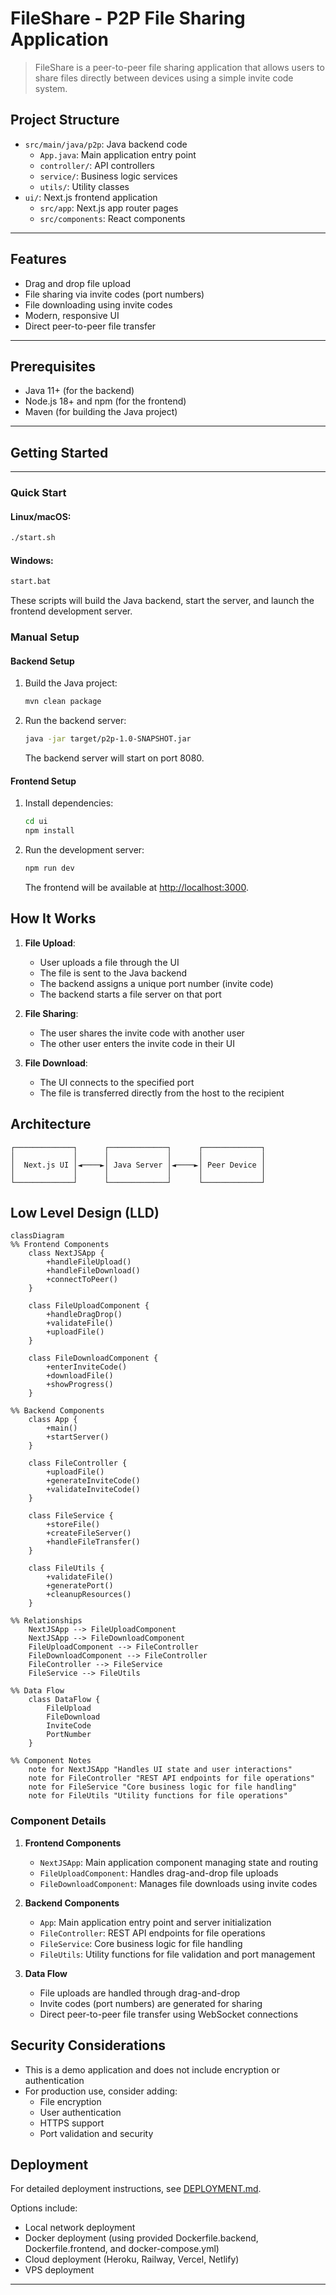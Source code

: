 # FileShare - P2P File Sharing Application

> FileShare is a peer-to-peer file sharing application that allows users to share files directly between devices using a simple invite code system.


## Project Structure

- `src/main/java/p2p`: Java backend code
    - `App.java`: Main application entry point
    - `controller/`: API controllers
    - `service/`: Business logic services
    - `utils/`: Utility classes
- `ui/`: Next.js frontend application
    - `src/app`: Next.js app router pages
    - `src/components`: React components
---

## Features

- Drag and drop file upload
- File sharing via invite codes (port numbers)
- File downloading using invite codes
- Modern, responsive UI
- Direct peer-to-peer file transfer

---

## Prerequisites

- Java 11+ (for the backend)
- Node.js 18+ and npm (for the frontend)
- Maven (for building the Java project)

---

## Getting Started

---

### Quick Start

#### Linux/macOS:
```bash
./start.sh
```

#### Windows:
```bash
start.bat
```

These scripts will build the Java backend, start the server, and launch the frontend development server.

### Manual Setup

#### Backend Setup

1. Build the Java project:
   ```bash
   mvn clean package
   ```

2. Run the backend server:
   ```bash
   java -jar target/p2p-1.0-SNAPSHOT.jar
   ```

   The backend server will start on port 8080.

#### Frontend Setup

1. Install dependencies:
   ```bash
   cd ui
   npm install
   ```

2. Run the development server:
   ```bash
   npm run dev
   ```

   The frontend will be available at [http://localhost:3000](http://localhost:3000).

## How It Works

1. **File Upload**:
    - User uploads a file through the UI
    - The file is sent to the Java backend
    - The backend assigns a unique port number (invite code)
    - The backend starts a file server on that port

2. **File Sharing**:
    - The user shares the invite code with another user
    - The other user enters the invite code in their UI

3. **File Download**:
    - The UI connects to the specified port
    - The file is transferred directly from the host to the recipient

## Architecture

```
┌─────────────┐      ┌─────────────┐      ┌─────────────┐
│             │      │             │      │             │
│  Next.js UI │◄────►│ Java Server │◄────►│ Peer Device │
│             │      │             │      │             │
└─────────────┘      └─────────────┘      └─────────────┘
```

## Low Level Design (LLD)

```mermaid
classDiagram
%% Frontend Components
    class NextJSApp {
        +handleFileUpload()
        +handleFileDownload()
        +connectToPeer()
    }

    class FileUploadComponent {
        +handleDragDrop()
        +validateFile()
        +uploadFile()
    }

    class FileDownloadComponent {
        +enterInviteCode()
        +downloadFile()
        +showProgress()
    }

%% Backend Components
    class App {
        +main()
        +startServer()
    }

    class FileController {
        +uploadFile()
        +generateInviteCode()
        +validateInviteCode()
    }

    class FileService {
        +storeFile()
        +createFileServer()
        +handleFileTransfer()
    }

    class FileUtils {
        +validateFile()
        +generatePort()
        +cleanupResources()
    }

%% Relationships
    NextJSApp --> FileUploadComponent
    NextJSApp --> FileDownloadComponent
    FileUploadComponent --> FileController
    FileDownloadComponent --> FileController
    FileController --> FileService
    FileService --> FileUtils

%% Data Flow
    class DataFlow {
        FileUpload
        FileDownload
        InviteCode
        PortNumber
    }

%% Component Notes
    note for NextJSApp "Handles UI state and user interactions"
    note for FileController "REST API endpoints for file operations"
    note for FileService "Core business logic for file handling"
    note for FileUtils "Utility functions for file operations"
```

### Component Details

1. **Frontend Components**
    - `NextJSApp`: Main application component managing state and routing
    - `FileUploadComponent`: Handles drag-and-drop file uploads
    - `FileDownloadComponent`: Manages file downloads using invite codes

2. **Backend Components**
    - `App`: Main application entry point and server initialization
    - `FileController`: REST API endpoints for file operations
    - `FileService`: Core business logic for file handling
    - `FileUtils`: Utility functions for file validation and port management

3. **Data Flow**
    - File uploads are handled through drag-and-drop
    - Invite codes (port numbers) are generated for sharing
    - Direct peer-to-peer file transfer using WebSocket connections

## Security Considerations

- This is a demo application and does not include encryption or authentication
- For production use, consider adding:
    - File encryption
    - User authentication
    - HTTPS support
    - Port validation and security

## Deployment

For detailed deployment instructions, see [DEPLOYMENT.md](DEPLOYMENT.md).

Options include:
- Local network deployment
- Docker deployment (using provided Dockerfile.backend, Dockerfile.frontend, and docker-compose.yml)
- Cloud deployment (Heroku, Railway, Vercel, Netlify)
- VPS deployment

---